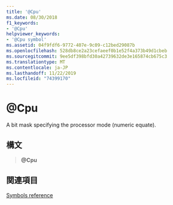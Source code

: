 ```yaml
---
title: '@Cpu'
ms.date: 08/30/2018
f1_keywords:
- '@Cpu'
helpviewer_keywords:
- '@Cpu symbol'
ms.assetid: 04f9fdf6-9772-407e-9c09-c12bed29087b
ms.openlocfilehash: 528db8ce2a23cefaeef0b1e52f4a373b49d1cbeb
ms.sourcegitcommit: 9ee5df398bfd30a42739632de3e165874cb675c3
ms.translationtype: MT
ms.contentlocale: ja-JP
ms.lasthandoff: 11/22/2019
ms.locfileid: "74399170"
---
```

# <a name="cpu"></a>\@Cpu

A bit mask specifying the processor mode (numeric equate).

## <a name="syntax"></a>構文

> **\@Cpu**

## <a name="see-also"></a>関連項目

[Symbols reference](symbols-reference.md)
